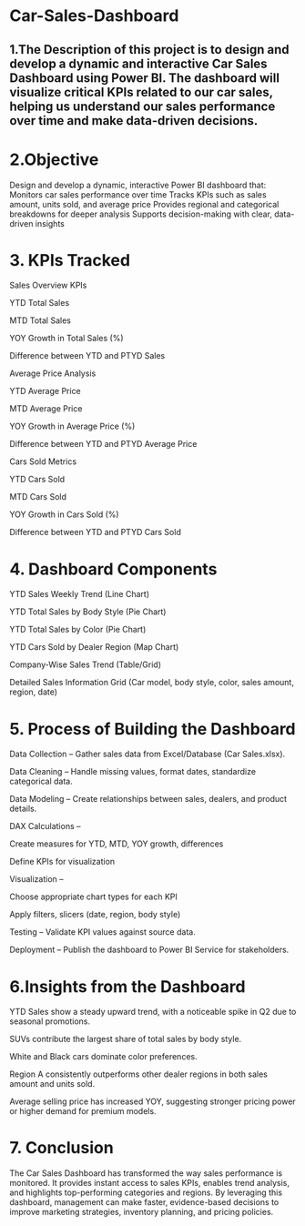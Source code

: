 # Car-Sales-Dashboard

## 1.The Description of this project is to design and develop a dynamic and interactive Car Sales Dashboard using Power BI. The dashboard will visualize critical KPIs related to our car sales, helping us understand our sales performance over time and make data-driven decisions.
# 2.Objective
Design and develop a dynamic, interactive Power BI dashboard that:
Monitors car sales performance over time
Tracks KPIs such as sales amount, units sold, and average price
Provides regional and categorical breakdowns for deeper analysis
Supports decision-making with clear, data-driven insights
# 3. KPIs Tracked
Sales Overview KPIs

YTD Total Sales

MTD Total Sales

YOY Growth in Total Sales (%)

Difference between YTD and PTYD Sales

Average Price Analysis

YTD Average Price

MTD Average Price

YOY Growth in Average Price (%)

Difference between YTD and PTYD Average Price

Cars Sold Metrics

YTD Cars Sold

MTD Cars Sold

YOY Growth in Cars Sold (%)

Difference between YTD and PTYD Cars Sold

# 4. Dashboard Components
YTD Sales Weekly Trend (Line Chart)

YTD Total Sales by Body Style (Pie Chart)

YTD Total Sales by Color (Pie Chart)

YTD Cars Sold by Dealer Region (Map Chart)

Company-Wise Sales Trend (Table/Grid)

Detailed Sales Information Grid (Car model, body style, color, sales amount, region, date)

# 5. Process of Building the Dashboard
Data Collection – Gather sales data from Excel/Database (Car Sales.xlsx).

Data Cleaning – Handle missing values, format dates, standardize categorical data.

Data Modeling – Create relationships between sales, dealers, and product details.

DAX Calculations –

Create measures for YTD, MTD, YOY growth, differences

Define KPIs for visualization

Visualization –

Choose appropriate chart types for each KPI

Apply filters, slicers (date, region, body style)

Testing – Validate KPI values against source data.

Deployment – Publish the dashboard to Power BI Service for stakeholders.
# 6.Insights from the Dashboard
YTD Sales show a steady upward trend, with a noticeable spike in Q2 due to seasonal promotions.

SUVs contribute the largest share of total sales by body style.

White and Black cars dominate color preferences.

Region A consistently outperforms other dealer regions in both sales amount and units sold.

Average selling price has increased YOY, suggesting stronger pricing power or higher demand for premium models.
# 7. Conclusion
The Car Sales Dashboard has transformed the way sales performance is monitored. It provides instant access to sales KPIs, enables trend analysis, and highlights top-performing categories and regions. By leveraging this dashboard, management can make faster, evidence-based decisions to improve marketing strategies, inventory planning, and pricing policies.


